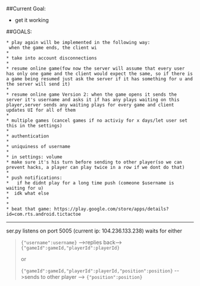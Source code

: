 ##Current Goal:
* get it working

##GOALS:
```
* play again will be implemented in the following way:
 when the game ends, the client wi 
*
* take into account disconnections
* 
* resume online game(fow now the server will assume that every user has only one game and the client would expect the same, so if there is a game being resumed just ask the server if it has something for u and the server will send it)
* 
* resume online game Version 2: when the game opens it sends the server it's username and asks it if has any plays waiting on this player,server sends any waiting plays for every game and client updates UI for all of them
* 
* multiple games (cancel games if no activiy for x days/let user set this in the settings)
* 
* authentication
* 
* uniquiness of username
* 
* in settings: volume
* make sure it's his turn before sending to other player(so we can prevent hacks, a player can play twice in a row if we dont do that)
* 
* push notifications:
* 	if he didnt play for a long time push (comeone $username is waiting for u)
*  idk what else
*  
*
* beat that game: https://play.google.com/store/apps/details?id=com.rts.android.tictactoe
```
---
ser.py listens on port 5005 (current ip: 104.236.133.238)
waits for either
>`{"username":username}` -->replies back--> `{"gameId":gameId,"playerId":playerId}`
>
>or
>
>`{"gameId":gameId,"playerId":playerId,"position":position}` -->sends to other player --> `{"position":position}`

